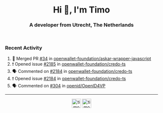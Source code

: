<h1 align="center">Hi 👋, I'm Timo</h1>
<h3 align="center">A developer from Utrecht, The Netherlands</h3>
<br/>
<!-- https://github.com/rahuldkjain/github-profile-readme-generator --!>

<!--  <p align="left"><img src="https://github-readme-stats.vercel.app/api?username=timoglastra&show_icons=true&count_private=true&" alt="timoglastra" /></p> --!>

<!--
Github language stats
<p align="left"><img src="https://github-readme-stats.vercel.app/api/top-langs/?username=timoglastra&layout=compact" alt="timoglastra" /><p>
-->

<!-- Codestats language stats -->
<!-- <p align="left"><img src="https://codestats-readme.vercel.app/api/top-langs/?username=timoglastra&layout=compact&language_count=12" alt="timoglastra" /><p>    --!>
  
<h3>Recent Activity</h3>

<!--START_SECTION:activity-->
1. 🎉 Merged PR [#34](https://github.com/openwallet-foundation/askar-wrapper-javascript/pull/34) in [openwallet-foundation/askar-wrapper-javascript](https://github.com/openwallet-foundation/askar-wrapper-javascript)
2. ❗ Opened issue [#2185](https://github.com/openwallet-foundation/credo-ts/issues/2185) in [openwallet-foundation/credo-ts](https://github.com/openwallet-foundation/credo-ts)
3. 🗣 Commented on [#2184](https://github.com/openwallet-foundation/credo-ts/issues/2184#issuecomment-2646876951) in [openwallet-foundation/credo-ts](https://github.com/openwallet-foundation/credo-ts)
4. ❗ Opened issue [#2184](https://github.com/openwallet-foundation/credo-ts/issues/2184) in [openwallet-foundation/credo-ts](https://github.com/openwallet-foundation/credo-ts)
5. 🗣 Commented on [#304](https://github.com/openid/OpenID4VP/issues/304#issuecomment-2646167927) in [openid/OpenID4VP](https://github.com/openid/OpenID4VP)
<!--END_SECTION:activity-->

---

<p align="center">
<a href="https://twitter.com/timoglastra" target="blank"><img align="center" src="https://cdn.jsdelivr.net/npm/simple-icons@3.0.1/icons/twitter.svg" alt="timoglastra" height="30" width="30" /></a>
<a href="https://linkedin.com/in/timoglastra" target="blank"><img align="center" src="https://cdn.jsdelivr.net/npm/simple-icons@3.0.1/icons/linkedin.svg" alt="timoglastra" height="30" width="30" /></a>
</p>



